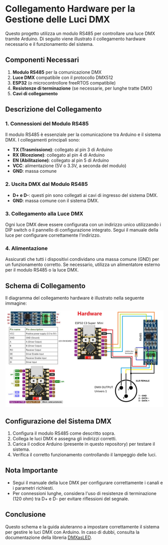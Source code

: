 # Collegamento Hardware per la Gestione delle Luci DMX

Questo progetto utilizza un modulo RS485 per controllare una luce DMX tramite Arduino. Di seguito viene illustrato il collegamento hardware necessario e il funzionamento del sistema.
## Componenti Necessari

1. **Modulo RS485** per la comunicazione DMX
2. **Luce DMX** compatibile con il protocollo DMX512
3. **ESP32** (o microcontrollore freeRTOS compatibile)
4. **Resistenze di terminazione** (se necessarie, per lunghe tratte DMX)
5. **Cavi di collegamento**

## Descrizione del Collegamento

### 1. Connessioni del Modulo RS485

Il modulo RS485 è essenziale per la comunicazione tra Arduino e il sistema DMX. I collegamenti principali sono:

- **TX (Trasmissione)**: collegato al pin 3 di Arduino
- **RX (Ricezione)**: collegato al pin 4 di Arduino
- **EN (Abilitazione)**: collegato al pin 5 di Arduino
- **VCC**: alimentazione (5V o 3.3V, a seconda del modulo)
- **GND**: massa comune

### 2. Uscita DMX dal Modulo RS485

- **D+ e D-**: questi pin sono collegati ai cavi di ingresso del sistema DMX.
- **GND**: massa comune con il sistema DMX.

### 3. Collegamento alla Luce DMX

Ogni luce DMX deve essere configurata con un indirizzo unico utilizzando i DIP switch o il pannello di configurazione integrato. Segui il manuale della luce per configurare correttamente l'indirizzo.

### 4. Alimentazione

Assicurati che tutti i dispositivi condividano una massa comune (GND) per un funzionamento corretto. Se necessario, utilizza un alimentatore esterno per il modulo RS485 o la luce DMX.

## Schema di Collegamento

Il diagramma del collegamento hardware è illustrato nella seguente immagine:

![Schema Collegamento Hardware](https://github.com/AlessioSavelli/DMXasLED/blob/main/Schema.jpg?raw=true)

## Configurazione del Sistema DMX

1. Configura il modulo RS485 come descritto sopra.
2. Collega le luci DMX e assegna gli indirizzi corretti.
3. Carica il codice Arduino (presente in questo repository) per testare il sistema.
4. Verifica il corretto funzionamento controllando il lampeggio delle luci.

## Nota Importante

- Segui il manuale della luce DMX per configurare correttamente i canali e i parametri richiesti.
- Per connessioni lunghe, considera l'uso di resistenze di terminazione (120 ohm) tra D+ e D- per evitare riflessioni del segnale.

## Conclusione

Questo schema e la guida aiuteranno a impostare correttamente il sistema per gestire le luci DMX con Arduino. In caso di dubbi, consulta la documentazione della libreria [DMXasLED](https://github.com/AlessioSavelli/DMXasLED/tree/main/DMXasLED).
